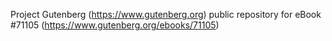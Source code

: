Project Gutenberg (https://www.gutenberg.org) public repository for
eBook #71105 (https://www.gutenberg.org/ebooks/71105)
